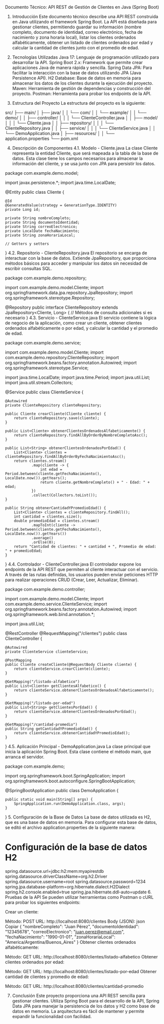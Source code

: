 Documento Técnico: API REST de Gestión de Clientes en Java (Spring Boot)
1. Introducción
Este documento técnico describe una API REST construida en Java utilizando el framework Spring Boot. La API está diseñada para gestionar clientes, permitiendo guardar su información (nombre completo, documento de identidad, correo electrónico, fecha de nacimiento y zona horaria local), listar los clientes ordenados alfabéticamente, obtener un listado de clientes ordenados por edad y calcular la cantidad de clientes junto con el promedio de edad.

2. Tecnologías Utilizadas
Java 17: Lenguaje de programación utilizado para desarrollar la API.
Spring Boot 2.x: Framework que permite crear aplicaciones Java de manera rápida y sencilla.
Spring Data JPA: Para facilitar la interacción con la base de datos utilizando JPA (Java Persistence API).
H2 Database: Base de datos en memoria para almacenar los datos de los clientes durante la ejecución del proyecto.
Maven: Herramienta de gestión de dependencias y construcción del proyecto.
Postman: Herramienta para probar los endpoints de la API.

3. Estructura del Proyecto
La estructura del proyecto es la siguiente:

src/
├── main/
│   ├── java/
│   │   └── com/
│   │       └── example/
│   │           └── demo/
│   │               ├── controller/
│   │               │   └── ClienteController.java
│   │               ├── model/
│   │               │   └── Cliente.java
│   │               ├── repository/
│   │               │   └── ClienteRepository.java
│   │               ├── service/
│   │               │   └── ClienteService.java
│   │               └── DemoApplication.java
│   ├── resources/
│   │   └── application.properties
└── pom.xml


4. Descripción de Componentes
4.1. Modelo - Cliente.java
La clase Cliente representa la entidad Cliente, que será mapeada a la tabla de la base de datos. Esta clase tiene los campos necesarios para almacenar la información del cliente, y se usa junto con JPA para persistir los datos.

package com.example.demo.model;

import javax.persistence.*;
import java.time.LocalDate;

@Entity
public class Cliente {

    @Id
    @GeneratedValue(strategy = GenerationType.IDENTITY)
    private Long id;

    private String nombreCompleto;
    private String documentoIdentidad;
    private String correoElectronico;
    private LocalDate fechaNacimiento;
    private String zonaHorariaLocal;

    // Getters y setters
}
4.2. Repositorio - ClienteRepository.java
El repositorio se encarga de interactuar con la base de datos. Extiende JpaRepository, que proporciona métodos básicos para acceder y manipular los datos sin necesidad de escribir consultas SQL.

package com.example.demo.repository;

import com.example.demo.model.Cliente;
import org.springframework.data.jpa.repository.JpaRepository;
import org.springframework.stereotype.Repository;

@Repository
public interface ClienteRepository extends JpaRepository<Cliente, Long> {
    // Métodos de consulta adicionales si es necesario
}
4.3. Servicio - ClienteService.java
El servicio contiene la lógica de negocio de la aplicación, como crear un cliente, obtener clientes ordenados alfabéticamente o por edad, y calcular la cantidad y el promedio de edad.

package com.example.demo.service;

import com.example.demo.model.Cliente;
import com.example.demo.repository.ClienteRepository;
import org.springframework.beans.factory.annotation.Autowired;
import org.springframework.stereotype.Service;

import java.time.LocalDate;
import java.time.Period;
import java.util.List;
import java.util.stream.Collectors;

@Service
public class ClienteService {

    @Autowired
    private ClienteRepository clienteRepository;

    public Cliente crearCliente(Cliente cliente) {
        return clienteRepository.save(cliente);
    }

    public List<Cliente> obtenerClientesOrdenadosAlfabeticamente() {
        return clienteRepository.findAllByOrderByNombreCompletoAsc();
    }

    public List<String> obtenerClientesOrdenadosPorEdad() {
        List<Cliente> clientes = clienteRepository.findAllByOrderByFechaNacimientoAsc();
        return clientes.stream()
                .map(cliente -> {
                    int edad = Period.between(cliente.getFechaNacimiento(), LocalDate.now()).getYears();
                    return cliente.getNombreCompleto() + " - Edad: " + edad;
                })
                .collect(Collectors.toList());
    }

    public String obtenerCantidadYPromedioEdad() {
        List<Cliente> clientes = clienteRepository.findAll();
        int cantidad = clientes.size();
        double promedioEdad = clientes.stream()
                .mapToInt(cliente -> Period.between(cliente.getFechaNacimiento(), LocalDate.now()).getYears())
                .average()
                .orElse(0);
        return "Cantidad de clientes: " + cantidad + ", Promedio de edad: " + promedioEdad;
    }
}
4.4. Controlador - ClienteController.java
El controlador expone los endpoints de la API REST que permiten al cliente interactuar con el servicio. A través de las rutas definidas, los usuarios pueden enviar peticiones HTTP para realizar operaciones CRUD (Crear, Leer, Actualizar, Eliminar).

package com.example.demo.controller;

import com.example.demo.model.Cliente;
import com.example.demo.service.ClienteService;
import org.springframework.beans.factory.annotation.Autowired;
import org.springframework.web.bind.annotation.*;

import java.util.List;

@RestController
@RequestMapping("/clientes")
public class ClienteController {

    @Autowired
    private ClienteService clienteService;

    @PostMapping
    public Cliente createCliente(@RequestBody Cliente cliente) {
        return clienteService.crearCliente(cliente);
    }

    @GetMapping("/listado-alfabetico")
    public List<Cliente> getClientesAlfabetico() {
        return clienteService.obtenerClientesOrdenadosAlfabeticamente();
    }

    @GetMapping("/listado-por-edad")
    public List<String> getClientesPorEdad() {
        return clienteService.obtenerClientesOrdenadosPorEdad();
    }

    @GetMapping("/cantidad-promedio")
    public String getCantidadYPromedioEdad() {
        return clienteService.obtenerCantidadYPromedioEdad();
    }
}
4.5. Aplicación Principal - DemoApplication.java
La clase principal que inicia la aplicación Spring Boot. Esta clase contiene el método main, que arranca el servidor.

package com.example.demo;

import org.springframework.boot.SpringApplication;
import org.springframework.boot.autoconfigure.SpringBootApplication;

@SpringBootApplication
public class DemoApplication {

    public static void main(String[] args) {
        SpringApplication.run(DemoApplication.class, args);
    }
}
5. Configuración de la Base de Datos
La base de datos utilizada es H2, que es una base de datos en memoria. Para configurar esta base de datos, se editó el archivo application.properties de la siguiente manera:

# Configuración de la base de datos H2
spring.datasource.url=jdbc:h2:mem:myapirestdb
spring.datasource.driverClassName=org.h2.Driver
spring.datasource.username=root
spring.datasource.password=1234
spring.jpa.database-platform=org.hibernate.dialect.H2Dialect
spring.h2.console.enabled=true
spring.jpa.hibernate.ddl-auto=update
6. Pruebas de la API
Se pueden utilizar herramientas como Postman o cURL para probar los siguientes endpoints:

Crear un cliente:

Método: POST
URL: http://localhost:8080/clientes
Body (JSON):
json
Copiar
{
  "nombreCompleto": "Juan Pérez",
  "documentoIdentidad": "12345678",
  "correoElectronico": "juan.perez@email.com",
  "fechaNacimiento": "1990-01-01",
  "zonaHorariaLocal": "America/Argentina/Buenos_Aires"
}
Obtener clientes ordenados alfabéticamente:

Método: GET
URL: http://localhost:8080/clientes/listado-alfabetico
Obtener clientes ordenados por edad:

Método: GET
URL: http://localhost:8080/clientes/listado-por-edad
Obtener cantidad de clientes y promedio de edad:

Método: GET
URL: http://localhost:8080/clientes/cantidad-promedio

7. Conclusión
Este proyecto proporciona una API REST sencilla para gestionar clientes. Utiliza Spring Boot para el desarrollo de la API, Spring Data JPA para manejar la persistencia de los datos y H2 como base de datos en memoria. La arquitectura es fácil de mantener y permite expandir la funcionalidad con facilidad.
